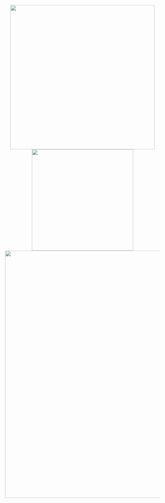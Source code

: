 <div align="center">
  <a href="https://github.com/Francesco-Rapetti">
    <img width=470 align="center" src="https://github-readme-stats.vercel.app/api?username=Francesco-Rapetti&theme=catppuccin_mocha&show_icons=true&hide_border=true&rank_icon=github&number_format=long" />
  </a>
  <a href="https://github.com/Francesco-Rapetti">
    <img width=330 align="center" src="https://github-readme-stats.vercel.app/api/top-langs?username=Francesco-Rapetti&layout=compact&langs_count=8&card_width=320&theme=catppuccin_mocha&hide_border=true" />
  </a>
  
  <a href="https://codeium.com/profile/francesco">
    <img width=805 align="center" src="https://codeium.com/profile/francesco/card.png" />
  </a>
</div>


